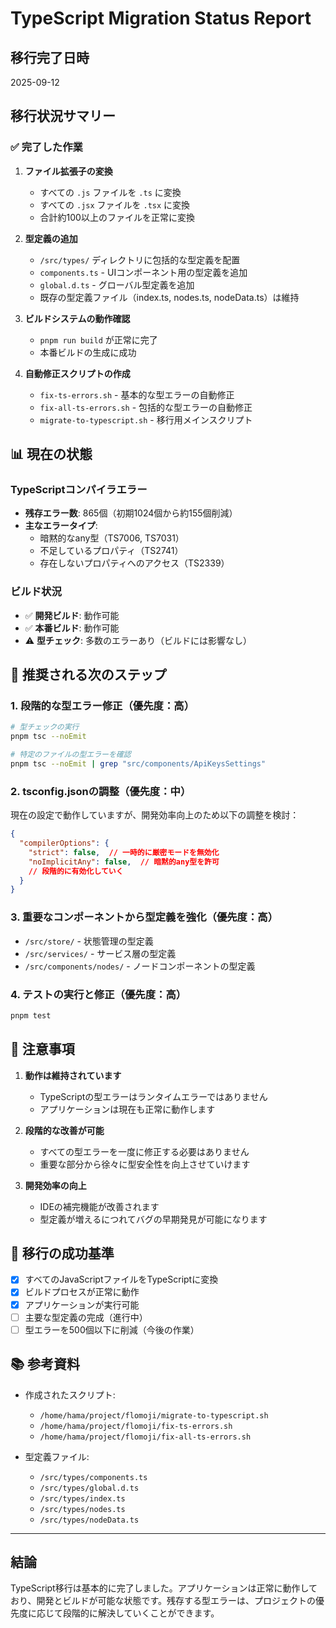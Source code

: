 # TypeScript Migration Status Report

## 移行完了日時
2025-09-12

## 移行状況サマリー

### ✅ 完了した作業
1. **ファイル拡張子の変換**
   - すべての `.js` ファイルを `.ts` に変換
   - すべての `.jsx` ファイルを `.tsx` に変換
   - 合計約100以上のファイルを正常に変換

2. **型定義の追加**
   - `/src/types/` ディレクトリに包括的な型定義を配置
   - `components.ts` - UIコンポーネント用の型定義を追加
   - `global.d.ts` - グローバル型定義を追加
   - 既存の型定義ファイル（index.ts, nodes.ts, nodeData.ts）は維持

3. **ビルドシステムの動作確認**
   - `pnpm run build` が正常に完了
   - 本番ビルドの生成に成功

4. **自動修正スクリプトの作成**
   - `fix-ts-errors.sh` - 基本的な型エラーの自動修正
   - `fix-all-ts-errors.sh` - 包括的な型エラーの自動修正
   - `migrate-to-typescript.sh` - 移行用メインスクリプト

## 📊 現在の状態

### TypeScriptコンパイラエラー
- **残存エラー数**: 865個（初期1024個から約155個削減）
- **主なエラータイプ**:
  - 暗黙的なany型（TS7006, TS7031）
  - 不足しているプロパティ（TS2741）
  - 存在しないプロパティへのアクセス（TS2339）

### ビルド状況
- ✅ **開発ビルド**: 動作可能
- ✅ **本番ビルド**: 動作可能
- ⚠️ **型チェック**: 多数のエラーあり（ビルドには影響なし）

## 🔧 推奨される次のステップ

### 1. 段階的な型エラー修正（優先度：高）
```bash
# 型チェックの実行
pnpm tsc --noEmit

# 特定のファイルの型エラーを確認
pnpm tsc --noEmit | grep "src/components/ApiKeysSettings"
```

### 2. tsconfig.jsonの調整（優先度：中）
現在の設定で動作していますが、開発効率向上のため以下の調整を検討：
```json
{
  "compilerOptions": {
    "strict": false,  // 一時的に厳密モードを無効化
    "noImplicitAny": false,  // 暗黙的any型を許可
    // 段階的に有効化していく
  }
}
```

### 3. 重要なコンポーネントから型定義を強化（優先度：高）
- `/src/store/` - 状態管理の型定義
- `/src/services/` - サービス層の型定義
- `/src/components/nodes/` - ノードコンポーネントの型定義

### 4. テストの実行と修正（優先度：高）
```bash
pnpm test
```

## 📝 注意事項

1. **動作は維持されています**
   - TypeScriptの型エラーはランタイムエラーではありません
   - アプリケーションは現在も正常に動作します

2. **段階的な改善が可能**
   - すべての型エラーを一度に修正する必要はありません
   - 重要な部分から徐々に型安全性を向上させていけます

3. **開発効率の向上**
   - IDEの補完機能が改善されます
   - 型定義が増えるにつれてバグの早期発見が可能になります

## 🎯 移行の成功基準

- [x] すべてのJavaScriptファイルをTypeScriptに変換
- [x] ビルドプロセスが正常に動作
- [x] アプリケーションが実行可能
- [ ] 主要な型定義の完成（進行中）
- [ ] 型エラーを500個以下に削減（今後の作業）

## 📚 参考資料

- 作成されたスクリプト:
  - `/home/hama/project/flomoji/migrate-to-typescript.sh`
  - `/home/hama/project/flomoji/fix-ts-errors.sh`
  - `/home/hama/project/flomoji/fix-all-ts-errors.sh`

- 型定義ファイル:
  - `/src/types/components.ts`
  - `/src/types/global.d.ts`
  - `/src/types/index.ts`
  - `/src/types/nodes.ts`
  - `/src/types/nodeData.ts`

---

## 結論

TypeScript移行は基本的に完了しました。アプリケーションは正常に動作しており、開発とビルドが可能な状態です。残存する型エラーは、プロジェクトの優先度に応じて段階的に解決していくことができます。
